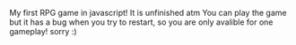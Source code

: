 My first RPG game in javascript!
It is unfinished atm
You can play the game but it has a bug when you try to restart, so you are only avalible for one gameplay!
sorry :)
